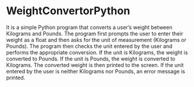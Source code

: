 # WeightConvertorPython
It is a simple Python program that converts a user’s weight between Kilograms and Pounds. The program first prompts the user to enter their weight as a float and then asks for the unit of measurement (Kilograms or Pounds). The program then checks the unit entered by the user and performs the appropriate conversion. If the unit is Kilograms, the weight is converted to Pounds. If the unit is Pounds, the weight is converted to Kilograms. The converted weight is then printed to the screen. If the unit entered by the user is neither Kilograms nor Pounds, an error message is printed.